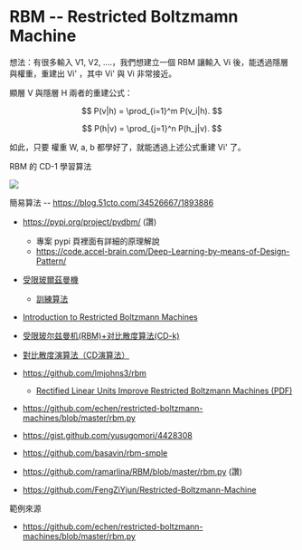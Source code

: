 # RBM -- Restricted Boltzmamn Machine

想法：有很多輸入 V1, V2, ....，我們想建立一個 RBM 讓輸入 Vi 後，能透過隱層與權重，重建出 Vi' ，其中 Vi' 與 Vi 非常接近。

顯層 V 與隱層 H 兩者的重建公式：

$$
P(v|h) = \prod_{i=1}^m P(v_i|h).
$$

$$
P(h|v) = \prod_{j=1}^n P(h_j|v).
$$

如此，只要 權重 W, a, b 都學好了，就能透過上述公式重建 Vi' 了。

RBM 的 CD-1 學習算法

![](https://img-blog.csdn.net/20170407102443967?watermark/2/text/aHR0cDovL2Jsb2cuY3Nkbi5uZXQvemhpaHVhX29iYQ==/font/5a6L5L2T/fontsize/400/fill/I0JBQkFCMA==/dissolve/70/gravity/SouthEast)

簡易算法 -- https://blog.51cto.com/34526667/1893886

* https://pypi.org/project/pydbm/ (讚)
    * 專案 pypi 頁裡面有詳細的原理解說
    * https://code.accel-brain.com/Deep-Learning-by-means-of-Design-Pattern/

* [受限玻爾茲曼機](https://zh.wikipedia.org/zh-tw/%E5%8F%97%E9%99%90%E7%8E%BB%E5%B0%94%E5%85%B9%E6%9B%BC%E6%9C%BA)
    * [訓練算法](https://zh.wikipedia.org/zh-tw/%E5%8F%97%E9%99%90%E7%8E%BB%E5%B0%94%E5%85%B9%E6%9B%BC%E6%9C%BA#%E8%AE%AD%E7%BB%83%E7%AE%97%E6%B3%95)
* [Introduction to Restricted Boltzmann Machines](http://blog.echen.me/2011/07/18/introduction-to-restricted-boltzmann-machines/)
* [受限玻尔兹曼机(RBM)+对比散度算法(CD-k)](https://blog.csdn.net/zhihua_oba/article/details/69487730)
* [對比散度演算法（CD演算法）](https://www.796t.com/content/1546875214.html)

* https://github.com/lmjohns3/rbm
    * [Rectified Linear Units Improve Restricted Boltzmann Machines (PDF)](http://www.csri.utoronto.ca/~hinton/absps/reluICML.pdf)
* https://github.com/echen/restricted-boltzmann-machines/blob/master/rbm.py
* https://gist.github.com/yusugomori/4428308
* https://github.com/basavin/rbm-smple
* https://github.com/ramarlina/RBM/blob/master/rbm.py (讚)
* https://github.com/FengZiYjun/Restricted-Boltzmann-Machine

範例來源

* https://github.com/echen/restricted-boltzmann-machines/blob/master/rbm.py